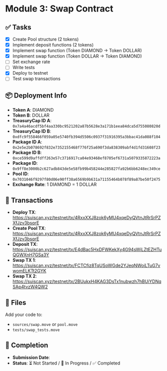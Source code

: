 # Module 3: Swap Contract

## ✅ Tasks

-   [x] Create Pool structure (2 tokens)
-   [x] Implement deposit functions (2 tokens)
-   [x] Implement swap function (Token DIAMOND → Token DOLLAR)
-   [x] Implement swap function (Token DOLLAR → Token DIAMOND)
-   [ ] Set exchange rate
-   [ ] Write tests
-   [x] Deploy to testnet
-   [ ] Test swap transactions

## 📦 Deployment Info

-   **Token A**: DIAMOND
-   **Token B**: DOLLAR
-   **TreasuryCap ID A**: `0x7a4a46acdf5bf4aa330bc9521202a87b5628e3a171b1eea84dca5d755080820d`
-   **TreasuryCap ID B**: `0xdfc9f558466f059a05e5740fb394d5506c0937f31916395a3bbac41da088f104`
-   **Package ID A**: `0x2e5e2b078692f832e7352155468f776f25a690f3da838309abf4d1fd31608f23`
-   **Package ID B**: `0xce599d9affdff263e57c3716917ca04e93468ef8705ef6731a5079335872223a`
-   **Package ID**: `0x9ff8e3000b2c627adb843de5e58fb99b458244e285827fa92b6bb6248ec349ce`
-   **Pool ID**: `0x7031046f9297f80d06e90ff38a6569b9b631a71155464b078f89a87be50f2475`
-   **Exchange Rate**: 1 DIAMOND = 1 DOLLAR

## 🔗 Transactions

-   **Deploy TX**: https://suiscan.xyz/testnet/tx/4RxxXXJ8zok6yMU4xqeDyQVtnJtRrSrPZXfJzv3bsqrE
-   **Create Pool TX**: https://suiscan.xyz/testnet/tx/4RxxXXJ8zok6yMU4xqeDyQVtnJtRrSrPZXfJzv3bsqrE
-   **Deposit TX**: https://suiscan.xyz/testnet/tx/E4dBac5HxDFWKekXy4G94sWiLZtEZHTuQGWXnH7GSa3Y
-   **Swap TX 1**: https://suiscan.xyz/testnet/tx/FCTCfiz8TqUSoWGde2YJeqNWoiLTuG7vwomELKTt2GYK
-   **Swap TX 2**: https://suiscan.xyz/testnet/tx/2BUukxH4KAG3DsTx1nubwzh7hBUiYDNqSAp4tvzW4QW2

## 📂 Files

Add your code to:

-   `sources/swap.move` or `pool.move`
-   `tests/swap_tests.move`

## 📅 Completion

-   **Submission Date**:
-   **Status**: ⏳ Not Started / 🚧 In Progress / ✅ Completed

